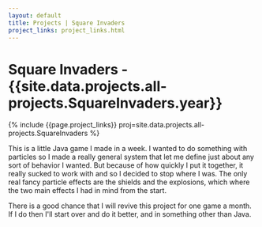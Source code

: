 ```yaml
---
layout: default
title: Projects | Square Invaders
project_links: project_links.html
---
```


Square Invaders - {{site.data.projects.all-projects.SquareInvaders.year}}
===============
{% include {{page.project_links}} proj=site.data.projects.all-projects.SquareInvaders %}

This is a little Java game I made in a week. I wanted to do something with particles so I made a really general system that let me define just about any sort of behavior I wanted. But because of how quickly I put it together, it really sucked to work with and so I decided to stop where I was. The only real fancy particle effects are the shields and the explosions, which where the two main effects I had in mind from the start.

There is a good chance that I will revive this project for one game a month. If I do then I'll start over and do it better, and in something other than Java.
